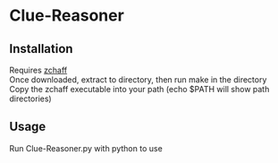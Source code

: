 # Clue-Reasoner

## Installation

Requires [zchaff](https://www.princeton.edu/~chaff/zchaff.html)  
Once downloaded, extract to directory, then run make in the directory  
Copy the zchaff executable into your path (echo $PATH will show path directories)

## Usage

Run Clue-Reasoner.py with python to use
